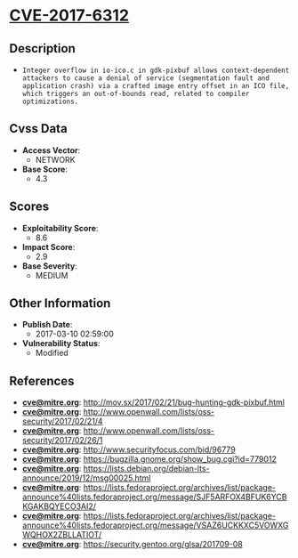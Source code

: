 
# [CVE-2017-6312](https://cve.mitre.org/cgi-bin/cvename.cgi?name=CVE-2017-6312)

## Description

- `Integer overflow in io-ico.c in gdk-pixbuf allows context-dependent attackers to cause a denial of service (segmentation fault and application crash) via a crafted image entry offset in an ICO file, which triggers an out-of-bounds read, related to compiler optimizations.`

## Cvss Data

- **Access Vector**:
  - NETWORK
- **Base Score**:
  - 4.3

## Scores

- **Exploitability Score**:
  - 8.6
- **Impact Score**:
  - 2.9
- **Base Severity**:
  - MEDIUM

## Other Information

- **Publish Date**:
  - 2017-03-10 02:59:00
- **Vulnerability Status**:
  - Modified

## References

- **cve@mitre.org**: http://mov.sx/2017/02/21/bug-hunting-gdk-pixbuf.html
- **cve@mitre.org**: http://www.openwall.com/lists/oss-security/2017/02/21/4
- **cve@mitre.org**: http://www.openwall.com/lists/oss-security/2017/02/26/1
- **cve@mitre.org**: http://www.securityfocus.com/bid/96779
- **cve@mitre.org**: https://bugzilla.gnome.org/show_bug.cgi?id=779012
- **cve@mitre.org**: https://lists.debian.org/debian-lts-announce/2019/12/msg00025.html
- **cve@mitre.org**: https://lists.fedoraproject.org/archives/list/package-announce%40lists.fedoraproject.org/message/SJF5ARFOX4BFUK6YCBKGAKBQYECO3AI2/
- **cve@mitre.org**: https://lists.fedoraproject.org/archives/list/package-announce%40lists.fedoraproject.org/message/VSAZ6UCKKXC5VOWXGWQHOX2ZBLLATIOT/
- **cve@mitre.org**: https://security.gentoo.org/glsa/201709-08
